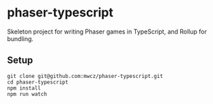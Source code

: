 # phaser-typescript

Skeleton project for writing Phaser games in TypeScript, and Rollup for
bundling.

## Setup

    git clone git@github.com:mwcz/phaser-typescript.git
    cd phaser-typescript
    npm install
    npm run watch


